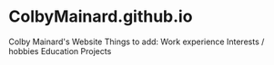# ColbyMainard.github.io
Colby Mainard's Website
Things to add:
Work experience
Interests / hobbies
Education
Projects